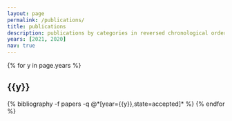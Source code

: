 ```yaml
---
layout: page
permalink: /publications/
title: publications
description: publications by categories in reversed chronological order. Generated by jekyll-scholar.
years: [2021, 2020]
nav: true
---
```


<div class="publications">

{% for y in page.years %}
  <h2 class="year">
    {{y}}
  </h2>
  {% bibliography -f papers -q @*[year={{y}},state=accepted]* %}
{% endfor %}

</div>
